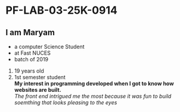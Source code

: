 # PF-LAB-03-25K-0914

## I am Maryam
- a computer Science Student
- at Fast NUCES
- batch of 2019
1. 19 years old
2. 1st semester student\
**My interest in programming developed when I got to know how websites are built.**\
*The front end intrigued me the most because it was fun to build soemthing that looks pleasing to the eyes*

